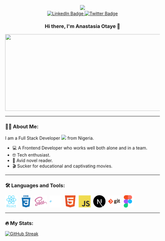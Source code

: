 <div align="center">
  <div id="header">
    <img src="https://media.giphy.com/media/u2pmTWUi0MXjyrMaVj/giphy.gif" width="100"/>
  </div>

  <div id="badges">
    <a href="https://www.linkedin.com/in/anastasia-otaye-720a071b5/">
      <img src="https://img.shields.io/badge/LinkedIn-blue?style=for-the-badge&logo=linkedin&logoColor=white" alt="LinkedIn Badge"/>
    </a>
    <a href="https://twitter.com/AnaOtaye">
      <img src="https://img.shields.io/badge/Twitter-blue?style=for-the-badge&logo=twitter&logoColor=white" alt="Twitter Badge"/>
    </a>
  </div>

  ### Hi there, I'm Anastasia Otaye 👋
  
  <div>
    <img src="https://media.giphy.com/media/L1R1tvI9svkIWwpVYr/giphy.gif" width="600" height="250" />
  </div>
  </div>
  
  ---
  
  
  ### :woman_technologist: About Me:
  I am a Full Stack Developer <img src="https://media.giphy.com/media/WUlplcMpOCEmTGBtBW/giphy.gif" width="30" /> from Nigeria.
  - :computer: A Frontend Developer who works well both alone and in a team.
  - :nerd_face: Tech enthusiast.
  - :notebook_with_decorative_cover: Avid novel reader.
  - :clapper: Sucker for educational and captivating movies.
  
  
  ---
  
  
  ### :hammer_and_wrench: Languages and Tools:
  <div>
  <img src="https://github.com/devicons/devicon/blob/master/icons/react/react-original-wordmark.svg" title="React" alt="React" width="40" height="40"/>&nbsp;
  <img src="https://github.com/devicons/devicon/blob/master/icons/css3/css3-plain-wordmark.svg"  title="CSS3" alt="CSS" width="40" height="40"/>&nbsp;
  <img src="https://github.com/devicons/devicon/blob/master/icons/sass/sass-original.svg"  title="SASS" alt="SASS" width="40" height="40"/>&nbsp;
  <img src="https://github.com/devicons/devicon/blob/master/icons/tailwindcss/tailwindcss-original-wordmark.svg"  title="TailwindCSS" alt="TailwindCSS" width="40" height="40"/>&nbsp;
  <img src="https://github.com/devicons/devicon/blob/master/icons/html5/html5-original.svg" title="HTML5" alt="HTML" width="40" height="40"/>&nbsp;
  <img src="https://github.com/devicons/devicon/blob/master/icons/javascript/javascript-original.svg" title="JavaScript" alt="JavaScript" width="40" height="40"/>&nbsp;
  <img src="https://github.com/devicons/devicon/blob/master/icons/nextjs/nextjs-original.svg"  title="NextJS" alt="NextJS" width="40" height="40"/>&nbsp;
  <img src="https://github.com/devicons/devicon/blob/master/icons/git/git-original-wordmark.svg" title="Git" **alt="Git" width="40" height="40"/>
  <img src="https://github.com/devicons/devicon/blob/master/icons/figma/figma-original.svg"  title="Figma" alt="Figma" width="40" height="40"/>&nbsp;
</div>
  
 
---


### :fire: My Stats:
[![GitHub Streak](http://github-readme-streak-stats.herokuapp.com?user=anaotaye&theme=dark&background=000000)](https://git.io/streak-stats)
